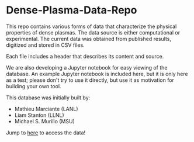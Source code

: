 # Dense-Plasma-Data-Repo

This repo contains various forms of data that characterize the physical properties of dense plasmas. The data source is either computational or experimental. The current data was obtained from published results, digitized and stored in CSV files.

Each file includes a header that describes its content and source.

We are also developing a Jupyter notebook for easy viewing of the database. An example Jupyter notebook is included here, but it is only here as a test; please don't try to use it directly, but use it as motivation for building your own tool.


This database was initially built by:
* Mathieu Marciante (LANL)
* Liam Stanton (LLNL)
* Michael S. Murillo (MSU)

Jump to [here](database/) to access the data!
